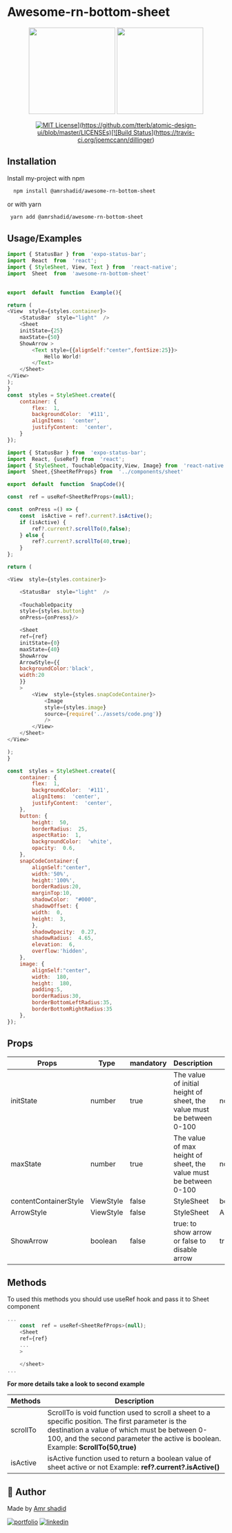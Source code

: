 # Awesome-rn-bottom-sheet

<div align='center'>
	<img src="https://user-images.githubusercontent.com/32217515/180024549-ee3a0e7a-1fc7-41c9-a0c8-00ec6840e04d.gif" width="200" />
	<img src="https://user-images.githubusercontent.com/32217515/180023955-4ac36d12-3708-41a6-a9ff-7da9185893ce.gif" width="200" />

	
[![MIT License](https://img.shields.io/apm/l/atomic-design-ui.svg?)](https://github.com/tterb/atomic-design-ui/blob/master/LICENSEs)[![Build Status](https://travis-ci.org/joemccann/dillinger.svg?branch=master)](https://travis-ci.org/joemccann/dillinger)
</div>



## Installation

Install my-project with npm

```bash
  npm install @amrshadid/awesome-rn-bottom-sheet
```
or with yarn 
```bash
 yarn add @amrshadid/awesome-rn-bottom-sheet
```
## Usage/Examples

```javascript
import { StatusBar } from  'expo-status-bar';
import  React  from  'react';
import { StyleSheet, View, Text } from  'react-native';
import  Sheet  from  'awesome-rn-bottom-sheet'

 
export  default  function  Example(){

return (
<View  style={styles.container}>
	<StatusBar  style="light"  />
	<Sheet
	initState={25}
	maxState={50}
	ShowArrow >
		<Text style={{alignSelf:"center",fontSize:25}}>
			Hello World!
		</Text>
	</Sheet>
</View>
);
}
const  styles = StyleSheet.create({
	container: {
		flex:  1,
		backgroundColor:  '#111',
		alignItems:  'center',
		justifyContent:  'center',
	}
});
```
```javascript
import { StatusBar } from  'expo-status-bar';
import  React, {useRef} from  'react';
import { StyleSheet, TouchableOpacity,View, Image} from  'react-native';
import  Sheet,{SheetRefProps} from  '../components/sheet'

export  default  function  SnapCode(){

const  ref = useRef<SheetRefProps>(null);

const  onPress =() => {
	const  isActive = ref?.current?.isActive();
	if (isActive) {
		ref?.current?.scrollTo(0,false);
	} else {
		ref?.current?.scrollTo(40,true);
	}
};

return (

<View  style={styles.container}>

	<StatusBar  style="light"  />
	
	<TouchableOpacity  
	style={styles.button}  
	onPress={onPress}/>

	<Sheet
	ref={ref}
	initState={0}
	maxState={40}
	ShowArrow
	ArrowStyle={{
	backgroundColor:'black',
	width:20
	}}
	>
		<View  style={styles.snapCodeContainer}>
			<Image
			style={styles.image}
			source={require('../assets/code.png')}
			/>
		</View>
	</Sheet>
</View>

);
}

const  styles = StyleSheet.create({
	container: {
		flex:  1,
		backgroundColor:  '#111',
		alignItems:  'center',
		justifyContent:  'center',
	},
	button: {
		height:  50,
		borderRadius:  25,
		aspectRatio:  1,
		backgroundColor:  'white',
		opacity:  0.6,
	},
	snapCodeContainer:{
		alignSelf:"center",
		width:'50%',
		height:'100%',
		borderRadius:20,
		marginTop:10,
		shadowColor:  "#000",
		shadowOffset: {
		width:  0,
		height:  3,
		},
		shadowOpacity:  0.27,
		shadowRadius:  4.65,
		elevation:  6,
		overflow:'hidden',
	},
	image: {
		alignSelf:"center",
		width:  180,
		height:  180,
		padding:5,
		borderRadius:30,
		borderBottomLeftRadius:35,
		borderBottomRightRadius:35
	},
});
```
## Props

|Props| Type| mandatory|Description|default|
|-|-|-|-|-|
| initState | number| true |The value of initial height of sheet, the value must be between 0-100| none|			
| maxState | number| true | The value of max height of sheet, the value must be between 0-100|none|
| contentContainerStyle | ViewStyle| false|StyleSheet| bottomSheetContainer|
| ArrowStyle | ViewStyle| false | StyleSheet|ArrowStyle
| ShowArrow | boolean| false | true: to show arrow or false to disable arrow |true


## Methods
To used this methods you should use useRef hook and pass it to Sheet component 
```javascript
...
	const  ref = useRef<SheetRefProps>(null);
	<Sheet
	ref={ref}
	...
	>
    
	</sheet>
...
```
**For more details take a look to second example**

|Methods|Description|
|-|-|
| scrollTo | ScrollTo is void function used to scroll a sheet to a specific position. The first parameter is the destination a value of which must be between 0-100, and the second parameter the active is boolean. Example: **ScrollTo(50,true)** |			
| isActive | isActive function used to return a boolean value of sheet active or not Example: **ref?.current?.isActive()**|



## 🔗 Author

Made by [Amr shadid](https://github.com/amrshadid)

[![portfolio](https://img.shields.io/badge/my_portfolio-000?style=for-the-badge&logo=ko-fi&logoColor=white)](https://amrshadid.github.io) [![linkedin](https://img.shields.io/badge/github-000?style=for-the-badge&logo=github&logoColor=white)](https://www.linkedin.com/) 

